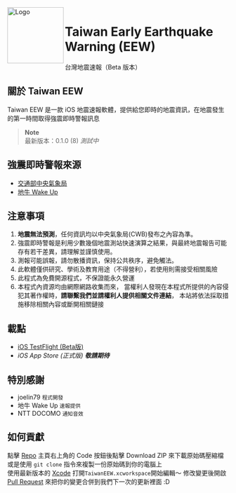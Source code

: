 <img alt="Logo" src="https://upload.cc/i1/2023/06/21/6QwkDb.png" width="128px" height="128px" align="left"/>


# Taiwan Early Earthquake Warning (EEW)
台灣地震速報（Beta 版本）

## 關於 Taiwan EEW
Taiwan EEW 是一款 iOS 地震速報軟體，提供給您即時的地震資訊，在地震發生的第一時間取得強震即時警報訊息
> **Note**    
> 最新版本：0.1.0 (8) *測試中*

## 強震即時警報來源
* [交通部中央氣象局](https://www.cwb.gov.tw/)
* [地牛 Wake Up](https://eew.earthquake.tw/)

## 注意事項
1. **地震無法預測**，任何資訊均以中央氣象局(CWB)發布之內容為準。
2. 強震即時警報是利用少數幾個地震測站快速演算之結果，與最終地震報告可能存有若干差異，請理解並謹慎使用。
3. 測報可能誤報，請勿散播資訊，保持公共秩序，避免觸法。
5. 此軟體僅供研究、學術及教育用途（不得營利），若使用則需接受相關風險
7. 此程式為免費開源程式，不保證能永久營運
10. 本程式內資源均由網際網路收集而來， 當權利人發現在本程式所提供的內容侵犯其著作權時，**請聯繫我們並請權利人提供相關文件連結**， 本站將依法採取措施移除相關內容或斷開相關鏈接

## 載點
- [iOS TestFlight (Beta版)](https://testflight.apple.com/join/wKYJpbYM)
- *iOS App Store (正式版) **敬請期待***

## 特別感謝
- joelin79 `程式開發`
- 地牛 Wake Up `速報提供`
- NTT DOCOMO `通知音效`

## 如何貢獻
點擊 [Repo](https://github.com/joelin79/taiwanEEW) 主頁右上角的 Code 按鈕後點擊 Download ZIP 來下載原始碼壓縮檔\
或是使用 `git clone` 指令來複製一份原始碼到你的電腦上\
使用最新版本的 [Xcode](https://developer.apple.com/xcode/resources/) 打開`TaiwanEEW.xcworkspace`開始編輯～
修改變更後開啟 [Pull Request](https://github.com/joelin79/taiwanEEW/pulls) 來把你的變更合併到我們下一次的更新裡面 :D

